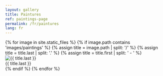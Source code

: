 ```yaml
---
layout: gallery
title: Paintures
ref: paintings-page
permalink: /fr/paintures
lang: fr
---
```


<div class="grid">
{% for image in site.static_files %}
  {% if image.path contains 'images/paintings' %}
  {% assign title = image.path | split: '/' %}
  {% assign title = title.last | split: '.' %}
  {% assign title = title.first | split: ' - ' %}
  <div class="grid-item">
    <img src="{{ site.baseurl }}{{ image.path }}" alt="{{ title.last }}" title="{{ title.last }}" />
    <div class="title">{{ title.last }}</div>
  </div>
  {% endif %}
{% endfor %}
</div>